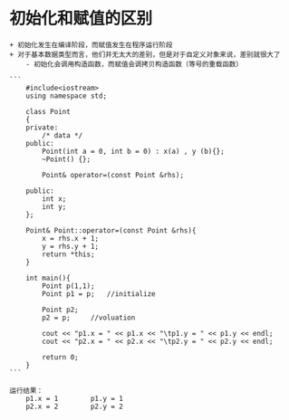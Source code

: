 # 初始化和赋值的区别
    + 初始化发生在编译阶段，而赋值发生在程序运行阶段
    + 对于基本数据类型而言，他们并无太大的差别，但是对于自定义对象来说，差别就很大了
        - 初始化会调用构造函数，而赋值会调拷贝构造函数（等号的重载函数）

    ```
        #include<iostream>
        using namespace std;

        class Point
        {
        private:
            /* data */
        public:
            Point(int a = 0, int b = 0) : x(a) , y (b){};
            ~Point() {};

            Point& operator=(const Point &rhs);

        public:
            int x;
            int y;
        };

        Point& Point::operator=(const Point &rhs){
            x = rhs.x + 1;
            y = rhs.y + 1;
            return *this;
        }

        int main(){
            Point p(1,1);
            Point p1 = p;   //initialize

            Point p2;
            p2 = p;     //voluation

            cout << "p1.x = " << p1.x << "\tp1.y = " << p1.y << endl;
            cout << "p2.x = " << p2.x << "\tp2.y = " << p2.y << endl;

            return 0;
        }       
    ```

    运行结果：
        p1.x = 1        p1.y = 1
        p2.x = 2        p2.y = 2